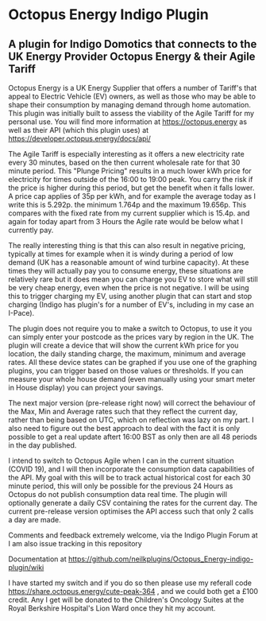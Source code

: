 # Octopus Energy Indigo Plugin
## A plugin for Indigo Domotics that connects to the UK Energy Provider Octopus Energy &amp; their Agile Tariff

Octopus Energy is a UK Energy Supplier that offers a number of Tariff's that appeal to Electric Vehicle (EV) owners, as well as those who may be able to shape their consumption by managing demand through home automation.  This plugin was initially built to assess the viability of the Agile Tariff for my personal use.   You will find more information at https://octopus.energy as well as their API (which this plugin uses) at https://developer.octopus.energy/docs/api/

The Agile Tariff is especially interesting as it offers a new electricity rate every 30 minutes, based on the then current wholesale rate for that 30 minute period.  This "Plunge Pricing" results in a much lower kWh price for electricity for times outside of the 16:00 to 19:00 peak.  You carry the risk if the price is higher during this period, but get the benefit when it falls lower.  A price cap applies of 35p per kWh, and for example the average today as I write this is 5.292p. the minimum 1.764p and the maximum 19.656p.  This compares with the fixed rate from my current supplier which is 15.4p. and again for today apart from 3 Hours the Agile rate would be below what I currently pay.

The really interesting thing is that this can also result in negative pricing, typically at times for example when it is windy  during a period of low demand (UK has a reasonable amount of wind turbine capacity).  At these times they will actually pay you to consume energy, these situations are relatively rare but it does mean you can charge you EV to store what will still be very cheap energy, even when the price is not negative.  I will be using this to trigger charging my EV, using another plugin that can start and stop charging (Indigo has plugin's for a number of EV's, including in my case an I-Pace).

The plugin does not require you to make a switch to Octopus, to use it you can simply enter your postcode as the prices vary by region in the UK.  The plugin will create a device that will show the current kWh price for you location, the daily standing charge, the maximum, minimum and average rates.  All these device states can be graphed if you use one of the graphing plugins, you can trigger based on those values or thresholds.  If you can measure your whole house demand (even manually using your smart meter in House display) you can project your savings.

The next major version (pre-release right now) will correct the behaviour of the Max, Min and Average rates such that they reflect the current day, rather than being based on UTC, which on reflection was lazy on my part. I also need to figure out the best approach to deal with the fact it is only possible to get a real update aftert 16:00 BST as only then are all 48 periods in the day published.

I intend to switch to Octopus Agile when I can in the current situation (COVID 19), and I will then incorporate the consumption data capabilities of the API.  My goal with this will be to track actual historical cost for each 30 minute period, this will only be possible for the previous 24 Hours as Octopus do not publish consumption data real time.  The plugin will optionally generate a daily CSV containing the rates for the current day.  The current pre-release version optimises the API access such that only 2 calls a day are made.

Comments and feedback extremely welcome, via the Indigo Plugin Forum at 
I am also issue tracking in this repository

Documentation at https://github.com/neilkplugins/Octopus_Energy-indigo-plugin/wiki

I have started my switch and if you do so then please use my referall code https://share.octopus.energy/cute-peak-364 , and we could both get a £100 credit.  Any I get will be donated to the Children's Oncology Suites at the Royal Berkshire Hospital's Lion Ward once they hit my account.
